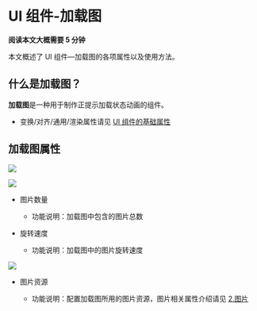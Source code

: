 # UI 组件-加载图

**阅读本文大概需要 5 分钟**

本文概述了 UI 组件—加载图的各项属性以及使用方法。

## 什么是加载图？

**加载图**是一种用于制作正提示加载状态动画的组件。

- 变换/对齐/通用/渲染属性请见 [UI 组件的基础属性](https://meta.feishu.cn/wiki/wikcn5pYngyHnkkrJlz8bLMhC9e)

## 加载图属性

![](https://wstatic-a1.233leyuan.com/productdocs/static/boxcn6Qbx3hqC6rqPSHeu1p47iw.png)

![](https://wstatic-a1.233leyuan.com/productdocs/static/boxcnHef13XPCNxShFmcQZUjvnh.png)

- 图片数量

  - 功能说明：加载图中包含的图片总数
- 旋转速度

  - 功能说明：加载图中的图片旋转速度

![](https://wstatic-a1.233leyuan.com/productdocs/static/boxcnvu4tg6E8Bnp2EvYkeJQtSf.gif)

- 图片资源

  - 功能说明：配置加载图所用的图片资源，图片相关属性介绍请见 [2.图片](https://meta.feishu.cn/wiki/wikcnFg4z5zLX0puYIncTBIJGtf)
